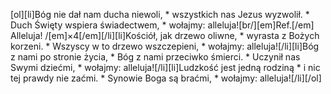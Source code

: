 [ol][li]Bóg nie dał nam ducha niewoli, * wszystkich nas Jezus wyzwolił. * Duch Święty wspiera świadectwem, * wołajmy: alleluja![br/][em]Ref.[/em] Alleluja! /[em]×4[/em][/li][li]Kościół, jak drzewo oliwne, * wyrasta z Bożych korzeni. * Wszyscy w to drzewo wszczepieni, * wołajmy: alleluja![/li][li]Bóg z nami po stronie życia, * Bóg z nami przeciwko śmierci. * Uczynił nas Swymi dziećmi, * wołajmy: alleluja![/li][li]Ludzkość jest jedną rodziną * i nic tej prawdy nie zaćmi. * Synowie Boga są braćmi, * wołajmy: alleluja![/li][/ol]